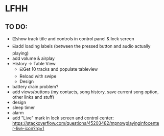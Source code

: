# LFHH 

## TO DO:

- ☑️show track title and controls in control panel & lock screen
- ☑️add loading labels (between the pressed button and audio actually playing)
- add volume & airplay
- History -> Table View
    - ☑️Get 10 tracks and populate tableview
    - Reload with swipe
    - Design
- battery drain problem?
- add views/buttons (my contacts, song history, save current song option, other links and stuff)
- design
- sleep timer
- alarm
- add "Live" mark in lock screen and control center: https://stackoverflow.com/questions/45203482/mpnowplayinginfocenter-live-icon?rq=1


